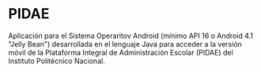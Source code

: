# PIDAE
Aplicación para el Sistema Operaritov Android (mínimo API 16 o Android 4.1 "Jelly Bean") desarrollada en el lenguaje Java para acceder a la versión móvil de la Plataforma Integral de Administración Escolar (PIDAE) del Instituto Politécnico Nacional. 


